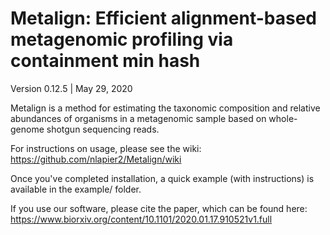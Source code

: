# Metalign: Efficient alignment-based metagenomic profiling via containment min hash

Version 0.12.5 | May 29, 2020 

Metalign is a method for estimating the taxonomic composition and relative abundances of organisms in a metagenomic sample based on whole-genome shotgun sequencing reads. 

For instructions on usage, please see the wiki: https://github.com/nlapier2/Metalign/wiki

Once you've completed installation, a quick example (with instructions) is available in the example/ folder.

If you use our software, please cite the paper, which can be found here: https://www.biorxiv.org/content/10.1101/2020.01.17.910521v1.full


